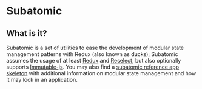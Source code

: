 # Subatomic

## What is it?

Subatomic is a set of utilities to ease the development of modular state management patterns with Redux (also known as ducks); Subatomic assumes the usage of at least [Redux](https://github.com/reactjs/redux) and [Reselect](https://github.com/reactjs/reselect), but also optionally supports [Immutable-js](https://github.com/facebook/immutable-js). You may also find a [subatomic reference app skeleton](https://github.com/andrew-codes/subatomic-reference-app) with additional information on modular state management and how it may look in an application.
